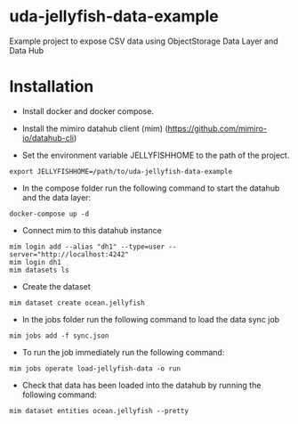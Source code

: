 # uda-jellyfish-data-example
Example project to expose CSV data using ObjectStorage Data Layer and Data Hub

# Installation

* Install docker and docker compose.
* Install the mimiro datahub client (mim) (https://github.com/mimiro-io/datahub-cli)

* Set the environment variable JELLYFISHHOME to the path of the project.

```
export JELLYFISHHOME=/path/to/uda-jellyfish-data-example
```

* In the compose folder run the following command to start the datahub and the data layer:

```
docker-compose up -d
```

* Connect mim to this datahub instance

```
mim login add --alias "dh1" --type=user --server="http://localhost:4242"
mim login dh1
mim datasets ls
```

* Create the dataset

```
mim dataset create ocean.jellyfish
```

* In the jobs folder run the following command to load the data sync job

```
mim jobs add -f sync.json
```

* To run the job immediately run the following command:

```
mim jobs operate load-jellyfish-data -o run
```

* Check that data has been loaded into the datahub by running the following command:

```
mim dataset entities ocean.jellyfish --pretty
```

